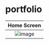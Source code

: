 # portfolio
Home Screen | 
:-------------------------:|
![image](https://user-images.githubusercontent.com/90468365/159271967-fcc9647e-8f3b-4962-bd1c-a28cfabce5f4.png) |
